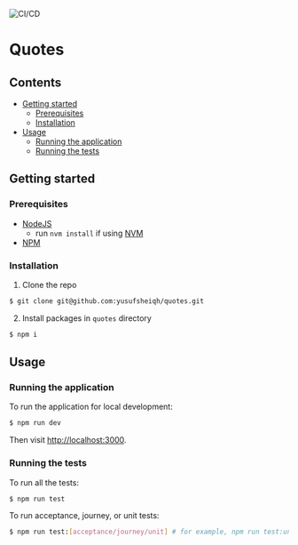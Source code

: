 ![CI/CD](https://github.com/yusufsheiqh/quotes/workflows/CI/CD/badge.svg)

# Quotes

## Contents

- [Getting started](#getting-started)
  - [Prerequisites](#prerequisites)
  - [Installation](#installation)
- [Usage](#usage)
  - [Running the application](#running-the-application)
  - [Running the tests](#running-the-tests)

## Getting started

### Prerequisites

- [NodeJS](https://nodejs.org/en/)
  - run `nvm install` if using [NVM](https://github.com/nvm-sh/nvm)
- [NPM](https://www.npmjs.com/get-npm)

### Installation

1. Clone the repo

```sh
$ git clone git@github.com:yusufsheiqh/quotes.git
```

2. Install packages in `quotes` directory

```sh
$ npm i
```

## Usage

### Running the application

To run the application for local development:

```sh
$ npm run dev
```

Then visit [http://localhost:3000](http://localhost:3000).

### Running the tests

To run all the tests:

```sh
$ npm run test
```

To run acceptance, journey, or unit tests:

```sh
$ npm run test:[acceptance/journey/unit] # for example, npm run test:unit to run unit tests
```
